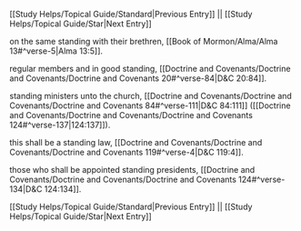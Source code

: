 [[Study Helps/Topical Guide/Standard|Previous Entry]]  ||  [[Study Helps/Topical Guide/Star|Next Entry]]

 on the same standing with their brethren, [[Book of Mormon/Alma/Alma 13#^verse-5|Alma 13:5]].

 regular members and in good standing, [[Doctrine and Covenants/Doctrine and Covenants/Doctrine and Covenants 20#^verse-84|D&C 20:84]].

 standing ministers unto the church, [[Doctrine and Covenants/Doctrine and Covenants/Doctrine and Covenants 84#^verse-111|D&C 84:111]] ([[Doctrine and Covenants/Doctrine and Covenants/Doctrine and Covenants 124#^verse-137|124:137]]).

 this shall be a standing law, [[Doctrine and Covenants/Doctrine and Covenants/Doctrine and Covenants 119#^verse-4|D&C 119:4]].

 those who shall be appointed standing presidents, [[Doctrine and Covenants/Doctrine and Covenants/Doctrine and Covenants 124#^verse-134|D&C 124:134]].

[[Study Helps/Topical Guide/Standard|Previous Entry]]  ||  [[Study Helps/Topical Guide/Star|Next Entry]]